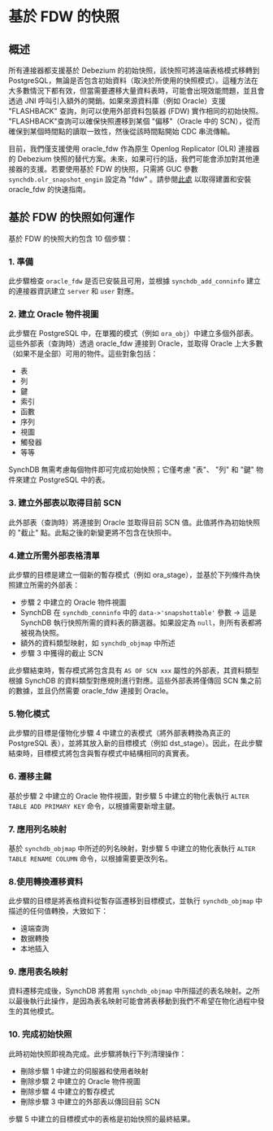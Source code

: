 # 基於 FDW 的快照

## **概述**

所有連接器都支援基於 Debezium 的初始快照，該快照可將遠端表格模式移轉到 PostgreSQL，無論是否包含初始資料（取決於所使用的快照模式）。這種方法在大多數情況下都有效，但當需要遷移大量資料表時，可能會出現效能問題，並且會透過 JNI 呼叫引入額外的開銷。如果來源資料庫（例如 Oracle）支援 "FLASHBACK" 查詢，則可以使用外部資料包裝器 (FDW) 實作相同的初始快照。 "FLASHBACK"查詢可以確保快照遷移到某個 "偏移"（Oracle 中的 SCN），從而確保到某個時間點的讀取一致性，然後從該時間點開始 CDC 串流傳輸。

目前，我們僅支援使用 oracle_fdw 作為原生 Openlog Replicator (OLR) 連接器的 Debezium 快照的替代方案。未來，如果可行的話，我們可能會添加對其他連接器的支援。若要使用基於 FDW 的快照，只需將 GUC 參數 `synchdb.olr_snapshot_engin` 設定為 "fdw" 。請參閱[此處](https://docs.synchdb.com/zh/user-guide/configure_snapshot_engine/) 以取得建置和安裝 oracle_fdw 的快速指南。

## **基於 FDW 的快照如何運作**

基於 FDW 的快照大約包含 10 個步驟：

### **1. 準備**

此步驟檢查 `oracle_fdw` 是否已安裝且可用，並根據 `synchdb_add_conninfo` 建立的連接器資訊建立 `server` 和 `user` 對應。

### **2. 建立 Oracle 物件視圖**

此步驟在 PostgreSQL 中，在單獨的模式（例如 `ora_obj`）中建立多個外部表。這些外部表（查詢時）透過 oracle_fdw 連接到 Oracle，並取得 Oracle 上大多數（如果不是全部）可用的物件。這些對象包括：

* 表
* 列
* 鍵
* 索引
* 函數
* 序列
* 視圖
* 觸發器
* 等等

SynchDB 無需考慮每個物件即可完成初始快照；它僅考慮 "表"、 "列" 和 "鍵" 物件來建立 PostgreSQL 中的表。

### **3. 建立外部表以取得目前 SCN**

此外部表（查詢時）將連接到 Oracle 並取得目前 SCN 值。此值將作為初始快照的 "截止" 點。此點之後的新變更將不包含在快照中。

### **4.建立所需外部表格清單**

此步驟的目標是建立一個新的暫存模式（例如 ora_stage），並基於下列條件為快照建立所需的外部表：

* 步驟 2 中建立的 Oracle 物件視圖
* SynchDB 在 `synchdb_conninfo` 中的 `data->'snapshottable'` 參數 -> 這是 SynchDB 執行快照所需的資料表的篩選器。如果設定為 `null`，則所有表都將被視為快照。
* 額外的資料類型映射，如 `synchdb_objmap` 中所述
* 步驟 3 中獲得的截止 SCN

此步驟結束時，暫存模式將包含具有 `AS OF SCN xxx` 屬性的外部表，其資料類型根據 SynchDB 的資料類型對應規則進行對應。這些外部表將僅傳回 SCN 集之前的數據，並且仍然需要 oracle_fdw 連接到 Oracle。

### **5.物化模式**

此步驟的目標是僅物化步驟 4 中建立的表模式（將外部表轉換為真正的 PostgreSQL 表），並將其放入新的目標模式（例如 dst_stage）。因此，在此步驟結束時，目標模式將包含與暫存模式中結構相同的真實表。

### **6. 遷移主鍵**

基於步驟 2 中建立的 Oracle 物件視圖，對步驟 5 中建立的物化表執行 `ALTER TABLE ADD PRIMARY KEY` 命令，以根據需要新增主鍵。

### **7. 應用列名映射**

基於 `synchdb_objmap` 中所述的列名映射，對步驟 5 中建立的物化表執行 `ALTER TABLE RENAME COLUMN` 命令，以根據需要更改列名。

### **8.使用轉換遷移資料**

此步驟的目標是將表格資料​​從暫存區遷移到目標模式，並執行 `synchdb_objmap` 中描述的任何值轉換，大致如下：

* 遠端查詢
* 数据轉換
* 本地插入

### **9. 應用表名映射**

資料遷移完成後，SynchDB 將套用 `synchdb_objmap` 中所描述的表名映射。之所以最後執行此操作，是因為表名映射可能會將表移動到我們不希望在物化過程中發生的其他模式。

### **10. 完成初始快照**

此時初始快照即視為完成。此步驟將執行下列清理操作：

* 刪除步驟 1 中建立的伺服器和使用者映射
* 刪除步驟 2 中建立的 Oracle 物件視圖
* 刪除步驟 4 中建立的暫存模式
* 刪除步驟 3 中建立的外部表以傳回目前 SCN

步驟 5 中建立的目標模式中的表格是初始快照的最終結果。